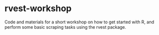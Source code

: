 # rvest-workshop
Code and materials for a short workshop on how to get started with R, and perform some basic scraping tasks using the rvest package.
